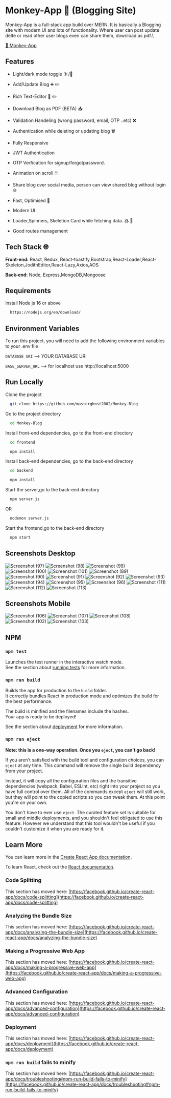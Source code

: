 
# Monkey-App 🐒 (Blogging Site)

Monkey-App is a full-stack app build over MERN. 
It is basically a Blogging site with modern UI and lots of functionality.
Where user can post update delte or read other user blogs even can share them, download as pdf.\

[🔗 Monkey-App](https://monkey-app.netlify.app/)




## Features

- Light/dark mode toggle ☀️/🌚
- Add/Update Blog  ➕ ✏️

- Rich Text-Editor 🤑 ✏️
- Download Blog as PDF (BETA) 📥
- Validation Handeling (wrong password, email, OTP ..etc) ❌
- Authentication while deleting or updating blog 🗑️
- Fully Responsive
- JWT Authentication
- OTP Verfication for signup/forgotpassword. 
- Animation on scroll 🖱️
- Share blog over social media, person can view shared blog without login 🌐
- Fast, Optimised 🚀
- Modern UI 
- Loader,Spinners, Skeletion Card while fetching data. ߷ 🩻
- Good routes management 




## Tech Stack 🌐

**Front-end:** React, Redux, React-toastify,Bootstrap,React-Loader,React-Skeleton,JodithEditor,React-Lazy,Axios,AOS

**Back-end:** Node, Express,MongoDB,Mongoose


## Requirements

Install Node js 16 or above

```bash
  https://nodejs.org/en/download/
```

    
## Environment Variables

To run this project, you will need to add the following environment variables to your .env file

`DATABASE URI` --> YOUR DATABASE URI

`BASE_SERVER_URL` --> for localhost use http://localhost:5000



## Run Locally

Clone the project 

```bash
  git clone https://github.com/masterghost2002/Monkey-Blog
```

Go to the project directory

```bash
  cd Monkey-Blog
```

Install front-end dependencies, go to the front-end directory

```bash
  cd frontend
```

```bash
  npm install
```
Install back-end dependencies, go to the back-end directory

```bash
  cd backend
```

```bash
  npm install
```
Start the server,go to the back-end directory

```bash
  npm server.js
```
OR
```bash
  nodemon server.js
```
Start the frontend,go to the back-end directory

```bash
  npm start
```

## Screenshots Desktop

![Screenshot (97)](https://user-images.githubusercontent.com/55751461/200129949-cff124f7-0686-49fd-a565-15b0152581b5.png)
![Screenshot (98)](https://user-images.githubusercontent.com/55751461/200129952-354124ea-04c1-43cf-aa5e-2f0505084db0.png)
![Screenshot (99)](https://user-images.githubusercontent.com/55751461/200129954-fe590def-f784-486b-bf72-44b7ee016ee5.png)
![Screenshot (100)](https://user-images.githubusercontent.com/55751461/200129958-40abdf6c-7788-4dd0-b953-49082c7a590e.png)
![Screenshot (101)](https://user-images.githubusercontent.com/55751461/200129961-1187ed69-ffba-4918-aa61-bb95096397da.png)
![Screenshot (89)](https://user-images.githubusercontent.com/55751461/200129963-fd983c7d-155c-45df-9e9f-285291eefe5b.png)
![Screenshot (90)](https://user-images.githubusercontent.com/55751461/200129965-fd63f3a4-0af0-4e37-8741-8a04edc8afc1.png)
![Screenshot (91)](https://user-images.githubusercontent.com/55751461/200129977-5890f3c0-3a0a-4fdb-af96-d5766169f24b.png)
![Screenshot (92)](https://user-images.githubusercontent.com/55751461/200129986-e4351a87-c552-4dbc-b629-5160472eb43b.png)
![Screenshot (93)](https://user-images.githubusercontent.com/55751461/200129988-2f8dbed3-60e5-4906-a366-87966e8f121c.png)
![Screenshot (94)](https://user-images.githubusercontent.com/55751461/200129994-c98f5e8f-cb9e-46c1-872b-f7c0b6c22f19.png)
![Screenshot (95)](https://user-images.githubusercontent.com/55751461/200129997-fd5838aa-2a6d-4ef2-837b-8b12acaeead1.png)
![Screenshot (96)](https://user-images.githubusercontent.com/55751461/200130000-12857158-b694-4a42-bc77-fb3826f44ac3.png)
![Screenshot (111)](https://user-images.githubusercontent.com/55751461/200130945-48f972e9-0067-4aba-9faa-4b2c5557c339.png)
![Screenshot (112)](https://user-images.githubusercontent.com/55751461/200130946-bc9b7add-2082-4d27-a9fd-dbcf743b3c72.png)
![Screenshot (113)](https://user-images.githubusercontent.com/55751461/200130976-c487ae19-9523-4f5f-b650-c2947bb22f89.png)

## Screenshots Mobile

![Screenshot (106)](https://user-images.githubusercontent.com/55751461/200130990-ec34fbb8-d40b-4932-8534-52b2210b05cb.png)
![Screenshot (107)](https://user-images.githubusercontent.com/55751461/200130994-7ffb56c3-e47a-4a94-a69c-cd494342cb08.png)
![Screenshot (108)](https://user-images.githubusercontent.com/55751461/200130995-d5e5d429-c267-484f-a091-cc5a628ee60b.png)
![Screenshot (102)](https://user-images.githubusercontent.com/55751461/200130998-87e1cb14-6192-4de4-be9b-722cffd26936.png)
![Screenshot (103)](https://user-images.githubusercontent.com/55751461/200130999-91b11cad-909a-4a70-a7a4-986533cca026.png)



## NPM


### `npm test`

Launches the test runner in the interactive watch mode.\
See the section about [running tests](https://facebook.github.io/create-react-app/docs/running-tests) for more information.

### `npm run build`

Builds the app for production to the `build` folder.\
It correctly bundles React in production mode and optimizes the build for the best performance.

The build is minified and the filenames include the hashes.\
Your app is ready to be deployed!

See the section about [deployment](https://facebook.github.io/create-react-app/docs/deployment) for more information.

### `npm run eject`

**Note: this is a one-way operation. Once you `eject`, you can't go back!**

If you aren't satisfied with the build tool and configuration choices, you can `eject` at any time. This command will remove the single build dependency from your project.

Instead, it will copy all the configuration files and the transitive dependencies (webpack, Babel, ESLint, etc) right into your project so you have full control over them. All of the commands except `eject` will still work, but they will point to the copied scripts so you can tweak them. At this point you're on your own.

You don't have to ever use `eject`. The curated feature set is suitable for small and middle deployments, and you shouldn't feel obligated to use this feature. However we understand that this tool wouldn't be useful if you couldn't customize it when you are ready for it.

## Learn More

You can learn more in the [Create React App documentation](https://facebook.github.io/create-react-app/docs/getting-started).

To learn React, check out the [React documentation](https://reactjs.org/).

### Code Splitting

This section has moved here: [https://facebook.github.io/create-react-app/docs/code-splitting](https://facebook.github.io/create-react-app/docs/code-splitting)

### Analyzing the Bundle Size

This section has moved here: [https://facebook.github.io/create-react-app/docs/analyzing-the-bundle-size](https://facebook.github.io/create-react-app/docs/analyzing-the-bundle-size)

### Making a Progressive Web App

This section has moved here: [https://facebook.github.io/create-react-app/docs/making-a-progressive-web-app](https://facebook.github.io/create-react-app/docs/making-a-progressive-web-app)

### Advanced Configuration

This section has moved here: [https://facebook.github.io/create-react-app/docs/advanced-configuration](https://facebook.github.io/create-react-app/docs/advanced-configuration)

### Deployment

This section has moved here: [https://facebook.github.io/create-react-app/docs/deployment](https://facebook.github.io/create-react-app/docs/deployment)

### `npm run build` fails to minify

This section has moved here: [https://facebook.github.io/create-react-app/docs/troubleshooting#npm-run-build-fails-to-minify](https://facebook.github.io/create-react-app/docs/troubleshooting#npm-run-build-fails-to-minify)

